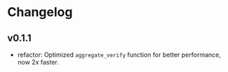 # Changelog

## v0.1.1

- refactor: Optimized `aggregate_verify` function for better performance, now 2x faster.
